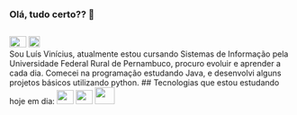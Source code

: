 ### Olá, tudo certo?? 👋
##
<div>
         <a href="https://www.instagram.com/_lsvinicius/" target="_blank"><img height=20 width=30 src="https://img.shields.io/badge/Instagram-E4405F?style=for-the-badge&logo=instagram&logoColor=white" target="_blank"></a>
         <a href="#" target="_blank"><img height=20 width=20 src="https://img.shields.io/badge/LinkedIn-0077B5?style=for-the-badge&logo=linkedin&logoColor=white" target="_blank"></a>
</div>
Sou Luís Vinícius, atualmente estou cursando Sistemas de Informação pela Universidade Federal Rural de Pernambuco, procuro evoluir e aprender a cada dia.
Comecei na programação estudando Java, e desenvolvi alguns projetos básicos utilizando python.
##
Tecnologias que estou estudando hoje em dia:
<div style="display: inline-block">
          <img height=25 width=30 src="https://cdn.jsdelivr.net/gh/devicons/devicon/icons/html5/html5-original.svg" />
          <img height=25 width=30 src="https://cdn.jsdelivr.net/gh/devicons/devicon/icons/css3/css3-original.svg" />
          <img height=30 width=35 src="https://cdn.jsdelivr.net/gh/devicons/devicon/icons/mysql/mysql-original-wordmark.svg" />
</div>





          



          
